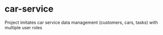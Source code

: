# car-service
Project imitates car service data management (customers, cars, tasks) with multiple user roles
